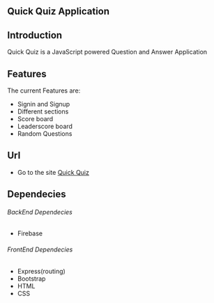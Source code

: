 ## Quick Quiz Application

## Introduction
Quick Quiz is a JavaScript powered Question and Answer Application

## Features
The current Features are:
- Signin and Signup
- Different sections
- Score board
- Leaderscore board
- Random Questions

## Url
 - Go to the site [Quick Quiz](https://lit-tor-90868.herokuapp.com/)

## Dependecies
###### BackEnd Dependecies
- Firebase
###### FrontEnd Dependecies
- Express(routing)
- Bootstrap
- HTML
- CSS
